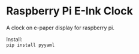 # Raspberry Pi E-Ink Clock
A clock on e-paper display for raspberry pi.

Install: \
    `pip install pyyaml`